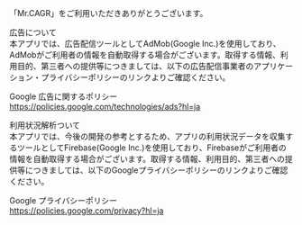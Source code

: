 「Mr.CAGR」をご利用いただきありがとうございます。<br>

広告について<br>
本アプリでは、広告配信ツールとしてAdMob(Google Inc.)を使用しており、AdMobがご利用者の情報を自動取得する場合がございます。取得する情報、利用目的、第三者への提供等につきましては、以下の広告配信事業者のアプリケーション・プライバシーポリシーのリンクよりご確認ください。<br>

Google 広告に関するポリシー<br>
https://policies.google.com/technologies/ads?hl=ja<br>

利用状況解析ついて<br>
本アプリでは、今後の開発の参考とするため、アプリの利用状況データを収集するツールとしてFirebase(Google Inc.)を使用しており、Firebaseがご利用者の情報を自動取得する場合がございます。取得する情報、利用目的、第三者への提供等につきましては、以下のGoogleプライバシーポリシーのリンクよりご確認ください。<br>

Google プライバシーポリシー<br>
https://policies.google.com/privacy?hl=ja
